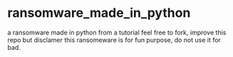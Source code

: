 # ransomware_made_in_python
 a ransomware made in python from a tutorial
  feel free to fork, improve this repo but disclamer this ransomeware is for fun purpose, do not use it for bad.